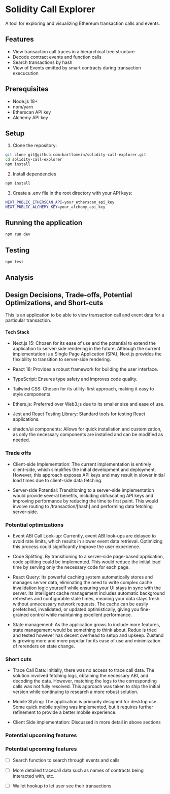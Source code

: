 # Solidity Call Explorer

A tool for exploring and visualizing Ethereum transaction calls and events.

## Features

- View transaction call traces in a hierarchical tree structure
- Decode contract events and function calls
- Search transactions by hash
- View of Events emitted by smart contracts during transaction execucution

## Prerequisites

- Node.js 18+
- npm/yarn
- Etherscan API key
- Alchemy API key

## Setup

1. Clone the repository:

```bash
git clone git@github.com:bartlomein/solidity-call-explorer.git
cd solidity-call-explorer
npm install
```

2. Install dependencies

```bash
npm install
```

3. Create a .env file in the root directory with your API keys:

```bash
NEXT_PUBLIC_ETHERSCAN_API=your_etherscan_api_key
NEXT_PUBLIC_ALCHEMY_KEY=your_alchemy_api_key
```

## Running the application

```bash
npm run dev
```

## Testing

```bash
npm test
```

## Analysis

## Design Decisions, Trade-offs, Potential Optimizations, and Short-cuts

This is an application to be able to view transaction call and event data for a particular transaction.

#### Tech Stack

- Next.js 15: Chosen for its ease of use and the potential to extend the application to server-side rendering in the future. Although the current implementation is a Single Page Application (SPA), Next.js provides the flexibility to transition to server-side rendering.

- React 18: Provides a robust framework for building the user interface.

- TypeScript: Ensures type safety and improves code quality.

- Tailwind CSS: Chosen for its utility-first approach, making it easy to style components.

- Ethers.js: Preferred over Web3.js due to its smaller size and ease of use.

- Jest and React Testing Library: Standard tools for testing React applications.

- shadcn/ui components: Allows for quick installation and customization, as only the necessary components are installed and can be modified as needed.

### Trade offs

- Client-side Implementation: The current implementation is entirely client-side, which simplifies the initial development and deployment. However, this approach exposes API keys and may result in slower initial load times due to client-side data fetching.

- Server-side Potential: Transitioning to a server-side implementation would provide several benefits, including obfuscating API keys and improving performance by reducing the time to first paint. This would involve routing to /transaction/[hash] and performing data fetching server-side.

### Potential optimizations

- Event ABI Call Look-up: Currently, event ABI look-ups are delayed to avoid rate limits, which results in slower event data retrieval. Optimizing this process could significantly improve the user experience.

- Code Splitting: By transitioning to a server-side page-based application, code splitting could be implemented. This would reduce the initial load time by serving only the necessary code for each page.

- React Query: Its powerful caching system automatically stores and manages server data, eliminating the need to write complex cache invalidation logic yourself while ensuring your UI stays in sync with the server. Its intelligent cache management includes automatic background refreshes and configurable stale times, meaning your data stays fresh without unnecessary network requests. The cache can be easily prefetched, invalidated, or updated optimistically, giving you fine-grained control while maintaining excellent performance.

- State management: As the application grows to include more features, state management would be something to think about. Redux is tried and tested however has decent overhead to setup and upkeep. Zustand is growing more and more popular for its ease of use and minimization of rerenders on state change.

### Short cuts

- Trace Call Data: Initially, there was no access to trace call data. The solution involved fetching logs, obtaining the necessary ABI, and decoding the data. However, matching the logs to the corresponding calls was not fully resolved. This approach was taken to ship the initial version while continuing to research a more robust solution.

- Mobile Styling: The application is primarily designed for desktop use. Some quick mobile styling was implemented, but it requires further refinement to provide a better mobile experience.

- Client Side implementation: Discussed in more detail in above sections

### Potential upcoming features

### Potential upcoming features

- [ ] Search function to search through events and calls

- [ ] More detailed tracecall data such as names of contracts being interacted with, etc.

- [ ] Wallet hookup to let user see their transactions
